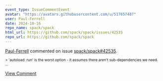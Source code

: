 ```yaml
---
event_type: IssueCommentEvent
avatar: "https://avatars.githubusercontent.com/u/51765748?"
user: Paul-Ferrell
date: 2024-10-16
repo_name: spack/spack
html_url: https://github.com/spack/spack/issues/42535
repo_url: https://github.com/spack/spack
---
```


<a href='https://github.com/Paul-Ferrell' target='_blank'>Paul-Ferrell</a> commented on issue <a href='https://github.com/spack/spack/issues/42535' target='_blank'>spack/spack#42535</a>.

<small>> 'autoload: run' is the worst option - it assumes there aren't sub-dependencies we need....</small>

<a href='https://github.com/spack/spack/issues/42535' target='_blank'>View Comment</a>